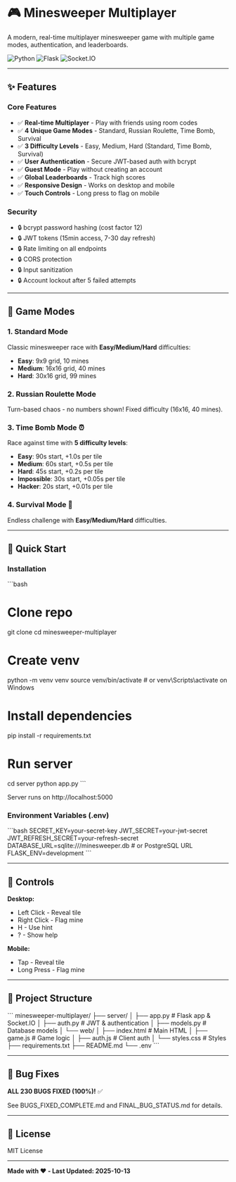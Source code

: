 # 🎮 Minesweeper Multiplayer

A modern, real-time multiplayer minesweeper game with multiple game modes, authentication, and leaderboards.

![Python](https://img.shields.io/badge/Python-3.9+-blue)
![Flask](https://img.shields.io/badge/Flask-2.0+-green)
![Socket.IO](https://img.shields.io/badge/Socket.IO-4.5.4-black)

---

## ✨ Features

### Core Features
- ✅ **Real-time Multiplayer** - Play with friends using room codes
- ✅ **4 Unique Game Modes** - Standard, Russian Roulette, Time Bomb, Survival
- ✅ **3 Difficulty Levels** - Easy, Medium, Hard (Standard, Time Bomb, Survival)
- ✅ **User Authentication** - Secure JWT-based auth with bcrypt
- ✅ **Guest Mode** - Play without creating an account
- ✅ **Global Leaderboards** - Track high scores
- ✅ **Responsive Design** - Works on desktop and mobile
- ✅ **Touch Controls** - Long press to flag on mobile

### Security
- 🔒 bcrypt password hashing (cost factor 12)
- 🔒 JWT tokens (15min access, 7-30 day refresh)
- 🔒 Rate limiting on all endpoints
- 🔒 CORS protection
- 🔒 Input sanitization
- 🔒 Account lockout after 5 failed attempts

---

## 🎲 Game Modes

### 1. Standard Mode
Classic minesweeper race with **Easy/Medium/Hard** difficulties:
- **Easy**: 9x9 grid, 10 mines
- **Medium**: 16x16 grid, 40 mines  
- **Hard**: 30x16 grid, 99 mines

### 2. Russian Roulette Mode
Turn-based chaos - no numbers shown! Fixed difficulty (16x16, 40 mines).

### 3. Time Bomb Mode ⏰
Race against time with **5 difficulty levels**:
- **Easy**: 90s start, +1.0s per tile
- **Medium**: 60s start, +0.5s per tile
- **Hard**: 45s start, +0.2s per tile
- **Impossible**: 30s start, +0.05s per tile
- **Hacker**: 20s start, +0.01s per tile

### 4. Survival Mode 🏃
Endless challenge with **Easy/Medium/Hard** difficulties.

---

## 🚀 Quick Start

### Installation
\`\`\`bash
# Clone repo
git clone <repo-url>
cd minesweeper-multiplayer

# Create venv
python -m venv venv
source venv/bin/activate  # or venv\Scripts\activate on Windows

# Install dependencies
pip install -r requirements.txt

# Run server
cd server
python app.py
\`\`\`

Server runs on http://localhost:5000

### Environment Variables (.env)
\`\`\`bash
SECRET_KEY=your-secret-key
JWT_SECRET=your-jwt-secret
JWT_REFRESH_SECRET=your-refresh-secret
DATABASE_URL=sqlite:///minesweeper.db  # or PostgreSQL URL
FLASK_ENV=development
\`\`\`

---

## 🎯 Controls

**Desktop:**
- Left Click - Reveal tile
- Right Click - Flag mine
- H - Use hint
- ? - Show help

**Mobile:**
- Tap - Reveal tile
- Long Press - Flag mine

---

## 📁 Project Structure

\`\`\`
minesweeper-multiplayer/
├── server/
│   ├── app.py              # Flask app & Socket.IO
│   ├── auth.py             # JWT & authentication
│   ├── models.py           # Database models
│   └── web/
│       ├── index.html      # Main HTML
│       ├── game.js         # Game logic
│       ├── auth.js         # Client auth
│       └── styles.css      # Styles
├── requirements.txt
├── README.md
└── .env
\`\`\`

---

## 🐛 Bug Fixes

**ALL 230 BUGS FIXED (100%)!** ✅

See BUGS_FIXED_COMPLETE.md and FINAL_BUG_STATUS.md for details.

---

## 📄 License

MIT License

---

**Made with ❤️ - Last Updated: 2025-10-13**

